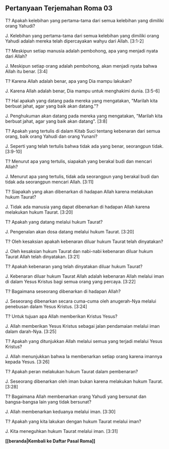 ﻿## Pertanyaan Terjemahan Roma 03 ##

T? Apakah kelebihan yang pertama-tama dari semua kelebihan yang dimiliki orang Yahudi?

J. Kelebihan yang pertama-tama dari semua kelebihan yang dimiliki orang Yahudi adalah mereka telah dipercayakan wahyu dari Allah. [3:1-2]

T? Meskipun setiap manusia adalah pembohong, apa yang menjadi nyata dari Allah?

J. Meskipun setiap orang adalah pembohong, akan menjadi nyata bahwa Allah itu benar. [3:4]

T? Karena Allah adalah benar, apa yang Dia mampu lakukan?

J. Karena Allah adalah benar, Dia mampu untuk menghakimi dunia. [3:5-6]

T? Hal apakah yang datang pada mereka yang mengatakan, "Marilah kita berbuat jahat, agar yang baik akan datang."?

J. Penghukuman akan datang pada mereka yang mengatakan, "Marilah kita berbuat jahat, agar yang baik akan datang". [3:8]

T? Apakah yang tertulis di dalam Kitab Suci tentang kebenaran dari semua orang, baik orang Yahudi dan orang Yunani?

J. Seperti yang telah tertulis bahwa tidak ada yang benar, seorangpun tidak. [3:9-10]

T? Menurut apa yang tertulis, siapakah yang berakal budi dan mencari Allah?

J. Menurut apa yang tertulis, tidak ada seorangpun yang berakal budi dan tidak ada seorangpun mencari Allah. [3:11]

T? Siapakah yang akan dibenarkan di hadapan Allah karena melakukan hukum Taurat?

J. Tidak ada manusia yang dapat dibenarkan di hadapan Allah karena melakukan hukum Taurat. [3:20]

T? Apakah yang datang melalui hukum Taurat?

J. Pengenalan akan dosa datang melalui hukum Taurat. [3:20]

T? Oleh kesaksian apakah kebenaran diluar hukum Taurat telah dinyatakan?

J. Oleh kesaksian hukum Taurat dan nabi-nabi kebenaran diluar hukum Taurat Allah telah dinyatakan. [3:21]

T? Apakah kebenaran yang telah dinyatakan diluar hukum Taurat?

J. Kebenaran diluar hukum Taurat Allah adalah kebenaran Allah melalui iman di dalam Yesus Kristus bagi semua orang yang percaya. [3:22]

T? Bagaimana seseorang dibenarkan di hadapan Allah?

J. Seseorang dibenarkan secara cuma-cuma oleh anugerah-Nya melalui penebusan dalam Yesus Kristus. [3:24]

T? Untuk tujuan apa Allah memberikan Kristus Yesus?

J. Allah memberikan Yesus Kristus sebagai jalan pendamaian melalui iman dalam darah-Nya. [3:25]

T? Apakah yang ditunjukkan Allah melalui semua yang terjadi melalui Yesus Kristus?

J. Allah menunjukkan bahwa Ia membenarkan setiap orang karena imannya kepada Yesus. [3:26]

T? Apakah peran melakukan hukum Taurat dalam pembenaran?

J. Seseorang dibenarkan oleh iman bukan karena melakukan hukum Taurat. [3:28]

T? Bagaimana Allah membenarkan orang Yahudi yang bersunat dan bangsa-bangsa lain yang tidak bersunat?

J. Allah membenarkan keduanya melalui iman. [3:30]

T? Apakah yang kita lakukan dengan hukum Taurat melalui iman?

J. Kita meneguhkan hukum Taurat melalui iman. [3:31]

__[[beranda|Kembali ke Daftar Pasal Roma]]__

